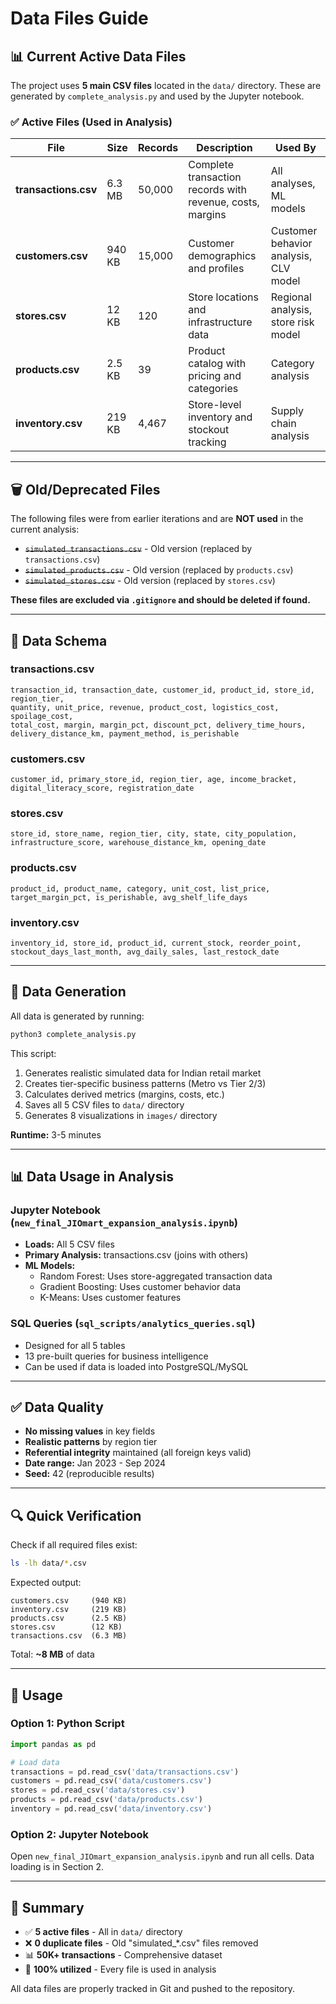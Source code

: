 # Data Files Guide

## 📊 Current Active Data Files

The project uses **5 main CSV files** located in the `data/` directory. These are generated by `complete_analysis.py` and used by the Jupyter notebook.

### ✅ Active Files (Used in Analysis)

| File | Size | Records | Description | Used By |
|------|------|---------|-------------|---------|
| **transactions.csv** | 6.3 MB | 50,000 | Complete transaction records with revenue, costs, margins | All analyses, ML models |
| **customers.csv** | 940 KB | 15,000 | Customer demographics and profiles | Customer behavior analysis, CLV model |
| **stores.csv** | 12 KB | 120 | Store locations and infrastructure data | Regional analysis, store risk model |
| **products.csv** | 2.5 KB | 39 | Product catalog with pricing and categories | Category analysis |
| **inventory.csv** | 219 KB | 4,467 | Store-level inventory and stockout tracking | Supply chain analysis |

---

## 🗑️ Old/Deprecated Files

The following files were from earlier iterations and are **NOT used** in the current analysis:

- ~~`simulated_transactions.csv`~~ - Old version (replaced by `transactions.csv`)
- ~~`simulated_products.csv`~~ - Old version (replaced by `products.csv`)
- ~~`simulated_stores.csv`~~ - Old version (replaced by `stores.csv`)

**These files are excluded via `.gitignore` and should be deleted if found.**

---

## 📝 Data Schema

### transactions.csv
```
transaction_id, transaction_date, customer_id, product_id, store_id, region_tier,
quantity, unit_price, revenue, product_cost, logistics_cost, spoilage_cost,
total_cost, margin, margin_pct, discount_pct, delivery_time_hours,
delivery_distance_km, payment_method, is_perishable
```

### customers.csv
```
customer_id, primary_store_id, region_tier, age, income_bracket,
digital_literacy_score, registration_date
```

### stores.csv
```
store_id, store_name, region_tier, city, state, city_population,
infrastructure_score, warehouse_distance_km, opening_date
```

### products.csv
```
product_id, product_name, category, unit_cost, list_price,
target_margin_pct, is_perishable, avg_shelf_life_days
```

### inventory.csv
```
inventory_id, store_id, product_id, current_stock, reorder_point,
stockout_days_last_month, avg_daily_sales, last_restock_date
```

---

## 🔄 Data Generation

All data is generated by running:
```bash
python3 complete_analysis.py
```

This script:
1. Generates realistic simulated data for Indian retail market
2. Creates tier-specific business patterns (Metro vs Tier 2/3)
3. Calculates derived metrics (margins, costs, etc.)
4. Saves all 5 CSV files to `data/` directory
5. Generates 8 visualizations in `images/` directory

**Runtime:** 3-5 minutes

---

## 📊 Data Usage in Analysis

### Jupyter Notebook (`new_final_JIOmart_expansion_analysis.ipynb`)
- **Loads:** All 5 CSV files
- **Primary Analysis:** transactions.csv (joins with others)
- **ML Models:** 
  - Random Forest: Uses store-aggregated transaction data
  - Gradient Boosting: Uses customer behavior data
  - K-Means: Uses customer features

### SQL Queries (`sql_scripts/analytics_queries.sql`)
- Designed for all 5 tables
- 13 pre-built queries for business intelligence
- Can be used if data is loaded into PostgreSQL/MySQL

---

## ✅ Data Quality

- **No missing values** in key fields
- **Realistic patterns** by region tier
- **Referential integrity** maintained (all foreign keys valid)
- **Date range:** Jan 2023 - Sep 2024
- **Seed:** 42 (reproducible results)

---

## 🔍 Quick Verification

Check if all required files exist:
```bash
ls -lh data/*.csv
```

Expected output:
```
customers.csv     (940 KB)
inventory.csv     (219 KB)
products.csv      (2.5 KB)
stores.csv        (12 KB)
transactions.csv  (6.3 MB)
```

Total: **~8 MB** of data

---

## 🚀 Usage

### Option 1: Python Script
```python
import pandas as pd

# Load data
transactions = pd.read_csv('data/transactions.csv')
customers = pd.read_csv('data/customers.csv')
stores = pd.read_csv('data/stores.csv')
products = pd.read_csv('data/products.csv')
inventory = pd.read_csv('data/inventory.csv')
```

### Option 2: Jupyter Notebook
Open `new_final_JIOmart_expansion_analysis.ipynb` and run all cells. Data loading is in Section 2.

---

## 📌 Summary

- ✅ **5 active files** - All in `data/` directory
- ❌ **0 duplicate files** - Old "simulated_*.csv" files removed
- 📊 **50K+ transactions** - Comprehensive dataset
- 🎯 **100% utilized** - Every file is used in analysis

All data files are properly tracked in Git and pushed to the repository.
